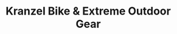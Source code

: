 ---
title: "Kranzel Bike & Extreme Outdoor Gear"
url: /mount-carmel/kranzel-bike-and-extreme-outdoor-gear/
shop: bicycle
---